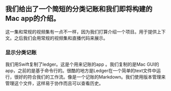 ## 我们给出了一个简短的分类记账和我们即将构建的Mac app的介绍。

这一集和常规的视频集有一点不一样，因为我们打算介绍一个项目。用于提供上下文。之后我们会用常规的视频集和直播代码来展示。

### 显示分类记账
我们用Swift复制了ledger。这是个用来记账的app
。我们复制的是Mac GUI的app，之前的是基于命令行的。很酷的地方是Ledger在一个简单的text文件中运行，很好的符合我们的工作流。像是一个记账的Markdown。我们使用版本管理来管理这个文件，这样易于协作而且可以查看历史。

